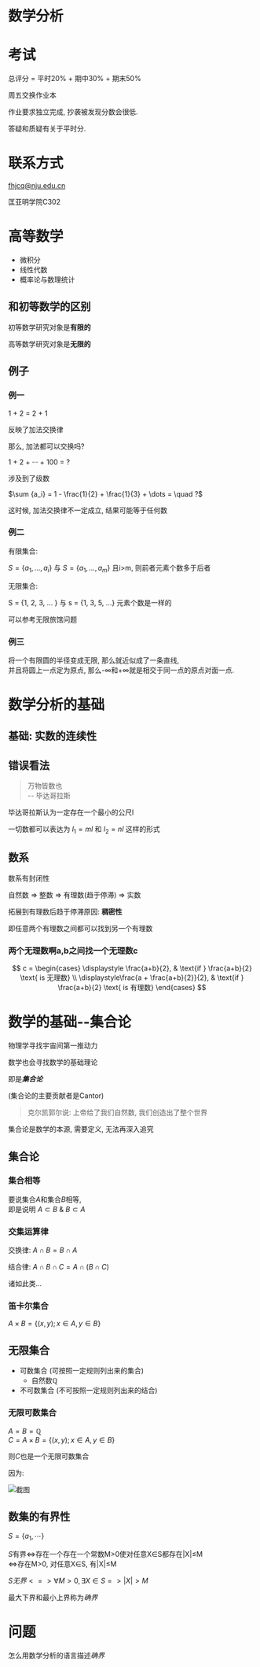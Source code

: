 # 数学分析

# 考试

总评分 = 平时20% + 期中30% + 期末50%

周五交换作业本

作业要求独立完成, 抄袭被发现分数会很低.

答疑和质疑有关于平时分.

# 联系方式

fhjcq@nju.edu.cn

匡亚明学院C302

# 高等数学

* 微积分
* 线性代数
* 概率论与数理统计

## 和初等数学的区别

初等数学研究对象是**有限的**

高等数学研究对象是**无限的**

## 例子

### 例一

1 + 2 = 2 + 1

反映了加法交换律

那么, 加法都可以交换吗?

1 + 2 + ··· + 100 = ?

涉及到了级数

$\sum {a_i} = 1 - \frac{1}{2} + \frac{1}{3} + \dots = \quad ?$

这时候, 加法交换律不一定成立, 结果可能等于任何数

### 例二

有限集合:

$S = \{a_1, ...,a_i\}$ 与 $S = \{a_1, ...,a_m \}$ 且i>m, 则前者元素个数多于后者

无限集合:

S = {1, 2, 3, ... } 与 s = {1, 3, 5, ...} 元素个数是一样的

可以参考无限旅馆问题

### 例三

将一个有限圆的半径变成无限, 那么就近似成了一条直线,  
并且将圆上一点定为原点, 那么-∞和+∞就是相交于同一点的原点对面一点.

# 数学分析的基础

## 基础: 实数的连续性

## 错误看法

> 万物皆数也  
>  -- 毕达哥拉斯

毕达哥拉斯认为一定存在一个最小的公尺l

一切数都可以表达为 $l_1 = ml$ 和 $l_2 = nl$ 这样的形式

## 数系

数系有封闭性

自然数 => 整数 => 有理数(趋于停滞) => 实数

拓展到有理数后趋于停滞原因: **稠密性**

即任意两个有理数之间都可以找到另一个有理数

### 两个无理数啊a,b之间找一个无理数c

$$
c =
\begin{cases}
\displaystyle \frac{a+b}{2}, & \text{if } \frac{a+b}{2} \text{ is 无理数} \\
\displaystyle\frac{a + \frac{a+b}{2}}{2}, & \text{if } \frac{a+b}{2} \text{ is 有理数}
\end{cases}
$$

# 数学的基础--集合论

物理学寻找宇宙间第一推动力

数学也会寻找数学的基础理论

即是***集合论***

(集合论的主要贡献者是Cantor)

> 克尔凯郭尔说: 上帝给了我们自然数, 我们创造出了整个世界

集合论是数学的本源, 需要定义, 无法再深入追究

## 集合论

### 集合相等

要说集合$A$和集合$B$相等,   
即是说明 $A \subset B \ \& \ B \subset A$

### 交集运算律

交换律: $A \cap B = B \cap A$

结合律: $A \cap B \cap C = A \cap (B \cap C)$

诸如此类...

### 笛卡尔集合

$A \times B = \{ (x, y) ; x \in A, y \in B \}$

## 无限集合

* 可数集合 (可按照一定规则列出来的集合)
  * 自然数$\mathbb Q$
* 不可数集合 (不可按照一定规则列出来的结合)

### 无限可数集合
$A = B = \mathbb Q$  
$C = A \times B = \{ (x, y) ; x \in A, y \in B \}$  

则$C$也是一个无限可数集合

因为:

![截图](2020-09-24-15-38-25.png)

## 数集的有界性

$S = \{ a_1, \dotsb \}$

$S$有界<=>存在一个存在一个常数M>0使对任意X∈S都存在|X|≤M  
       <=>存在M>0, 对任意X∈S, 有|X|≤M

$S无界 <=> \forall M > 0, \exists X \in S => |X| > M$

最大下界和最小上界称为*确界*

# 问题

怎么用数学分析的语言描述*确界*